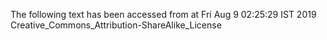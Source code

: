 The following text has been accessed from at Fri Aug 9 02:25:29 IST 2019
Creative_Commons_Attribution-ShareAlike_License
